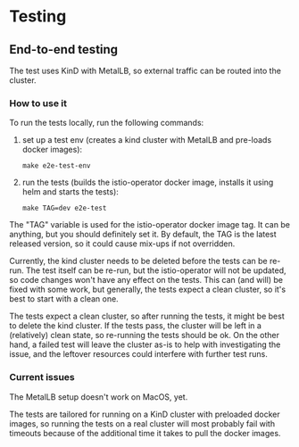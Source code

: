 # Testing

## End-to-end testing

The test uses KinD with MetalLB, so external traffic can be routed into
the cluster.

### How to use it

To run the tests locally, run the following commands:

1. set up a test env (creates a kind cluster with MetalLB and pre-loads docker images):

       make e2e-test-env

2. run the tests (builds the istio-operator docker image, installs it using helm and starts the tests):

       make TAG=dev e2e-test

The "TAG" variable is used for the istio-operator docker image tag. It can be anything, but you should
definitely set it. By default, the TAG is the latest released version, so it could cause mix-ups if not
overridden.

Currently, the kind cluster needs to be deleted before the tests can be re-run.
The test itself can be re-run, but the istio-operator will not be updated, so code changes
won't have any effect on the tests. This can (and will) be fixed with some work, but
generally, the tests expect a clean cluster, so it's best to start with a clean one.

The tests expect a clean cluster, so after running the tests, it might be best to delete the
kind cluster. If the tests pass, the cluster will be left in a (relatively) clean state, so
re-running the tests should be ok. On the other hand, a failed test will leave the cluster
as-is to help with investigating the issue, and the leftover resources could interfere with
further test runs.

### Current issues

The MetalLB setup doesn't work on MacOS, yet.

The tests are tailored for running on a KinD cluster with preloaded docker images,
so running the tests on a real cluster will most probably fail with timeouts
because of the additional time it takes to pull the docker images.
